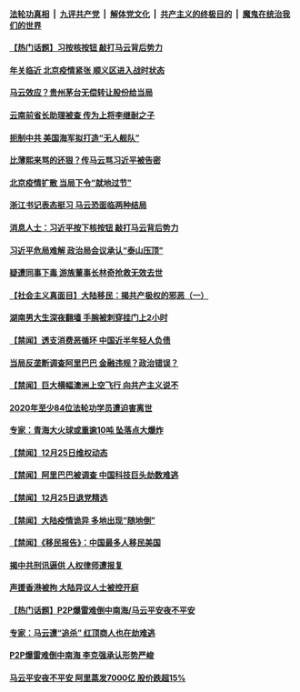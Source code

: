 

####  [法轮功真相](../../../../basic/blob/master/README.md?t=12261802) &nbsp;|&nbsp; [九评共产党](../../../../9ping.md/blob/master/README.md?t=12261802) &nbsp;|&nbsp; [解体党文化](../../../../jtdwh.md/blob/master/README.md?t=12261802)  &nbsp;|&nbsp; [共产主义的终极目的](../../../../gczydzjmd.md/blob/master/README.md?t=12261802) &nbsp;|&nbsp; [魔鬼在统治我们的世界](../../../../mgztzwmdsj.md/blob/master/README.md?t=12261802) 

#### [【热门话题】习按核按钮 敲打马云背后势力](../pages/prog204/a103018351.md?t=12261802) 

#### [年关临近 北京疫情紧张 顺义区进入战时状态](../pages/prog204/a103018337.md?t=12261802) 

#### [马云效应？贵州茅台无偿转让股份给当局](../pages/prog204/a103018298.md?t=12261802) 

#### [云南前省长助理被查 传为上将李继耐之子](../pages/prog204/a103018299.md?t=12261802) 

#### [扼制中共 美国海军拟打造“无人舰队”](../pages/prog204/a103018249.md?t=12261802) 

#### [比薄熙来骂的还狠？传马云骂习近平被告密](../pages/prog204/a103018232.md?t=12261802) 

#### [北京疫情扩散 当局下令“就地过节”](../pages/prog204/a103018224.md?t=12261802) 

#### [浙江书记表态挺习 马云恐面临两种结局](../pages/prog204/a103018196.md?t=12261802) 

#### [消息人士：习近平按下核按钮 敲打马云背后势力](../pages/prog204/a103018197.md?t=12261802) 

#### [习近平危局难解 政治局会议承认“泰山压顶”](../pages/prog204/a103018164.md?t=12261802) 

#### [疑遭同事下毒 游族董事长林奇抢救无效去世](../pages/prog204/a103018153.md?t=12261802) 

#### [【社会主义真面目】大陆移民：揭共产极权的邪恶（一）](../pages/prog204/a103018112.md?t=12261802) 

#### [湖南男大生深夜翻墙 手腕被刺穿挂门上2小时](../pages/prog204/a103017736.md?t=12261802) 

#### [【禁闻】透支消费恶循环 中国近半年轻人负债](../pages/prog204/a103017901.md?t=12261802) 

#### [当局反垄断调查阿里巴巴 金融违规？政治错误？](../pages/prog204/a103018062.md?t=12261802) 

#### [【禁闻】巨大横幅澳洲上空飞行 向共产主义说不](../pages/prog204/a103017864.md?t=12261802) 

#### [2020年至少84位法轮功学员遭迫害离世](../pages/prog204/a103017972.md?t=12261802) 

#### [专家：青海大火球或重逾10吨 坠落点大爆炸](../pages/prog204/a103017975.md?t=12261802) 


#### [【禁闻】12月25日维权动态](../pages/prog204/a103017896.md?t=12261802) 

#### [【禁闻】阿里巴巴被调查 中国科技巨头劫数难逃](../pages/prog204/a103017883.md?t=12261802) 

#### [【禁闻】12月25日退党精选](../pages/prog204/a103017879.md?t=12261802) 

#### [【禁闻】大陆疫情诡异 多地出现“随地倒”](../pages/prog204/a103017862.md?t=12261802) 

#### [【禁闻】《移民报告》：中国最多人移民美国](../pages/prog204/a103017833.md?t=12261802) 

#### [揭中共刑讯逼供 人权律师遭报复](../pages/prog204/a103017759.md?t=12261802) 

#### [声援香港被拘 大陆异议人士被控开庭](../pages/prog204/a103017734.md?t=12261802) 

#### [【热门话题】P2P爆雷难倒中南海/马云平安夜不平安](../pages/prog204/a103017722.md?t=12261802) 

#### [专家：马云遭“追杀” 红顶商人也在劫难逃](../pages/prog204/a103017693.md?t=12261802) 

#### [P2P爆雷难倒中南海 李克强承认形势严峻](../pages/prog204/a103017653.md?t=12261802) 

#### [马云平安夜不平安 阿里蒸发7000亿 股价跌超15%](../pages/prog204/a103017625.md?t=12261802) 

